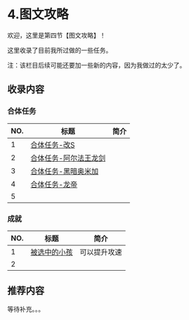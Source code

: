 # 4.图文攻略

欢迎，这里是第四节【图文攻略】！

这里收录了目前我所过做的一些任务。

注：该栏目后续可能还要加一些新的内容，因为我做过的太少了。

## 收录内容

### 合体任务

| NO. |                     标题                      | 简介 |
| --- | --------------------------------------------- | ---- |
| 1   | [合体任务-改S](合体任务-改S.md)                 |      |
| 2   | [合体任务-阿尔法王龙剑](合体任务-阿尔法王龙剑.md) |      |
| 3   | [合体任务-黑暗奥米加](合体任务-黑暗奥米加.md)     |      |
| 4   | [合体任务-龙帝](合体任务-龙帝.md)                |      |
| 5   |                                               |      |

### 成就

| NO. |                标题                |     简介     |
| --- | --------------------------------- | ----------- |
| 1   | [被选中的小孩](成就-被选中的小孩.md) | 可以提升攻速 |
| 2   |                                   |             |


## 推荐内容

等待补充。。。
